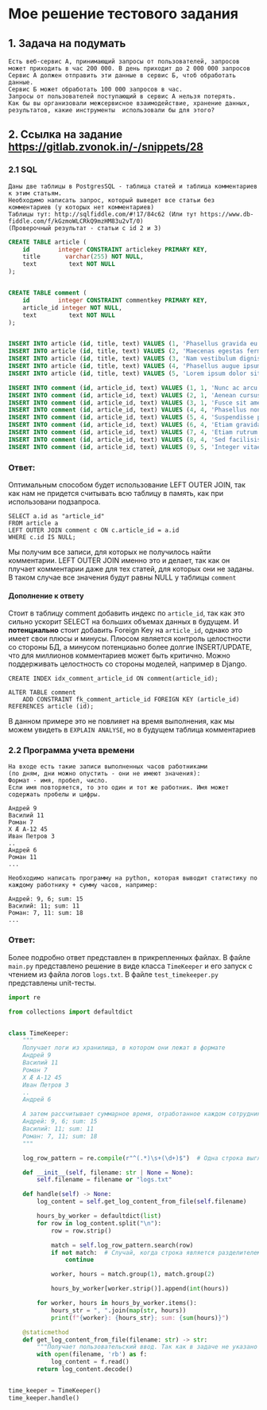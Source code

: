 # Мое решение тестового задания

## 1. Задача на подумать
```
Есть веб-сервис А, принимающий запросы от пользователей, запросов может приходить в час 200 000. В день приходит до 2 000 000 запросов
Сервис А должен отправить эти данные в сервис Б, чтоб обработать данные. 
Сервис Б может обработать 100 000 запросов в час. 
Запросы от пользователей поступающий в сервис А нельзя потерять.
Как бы вы организовали межсервисное взаимодействие, хранение данных, результатов, какие инструменты  использовали бы для этого?
```


## 2. Ссылка на задание  https://gitlab.zvonok.in/-/snippets/28 

### 2.1 SQL
```
Даны две таблицы в PostgresSQL - таблица статей и таблица комментариев к этим статьям.
Необходимо написать запрос, который выведет все статьи без комментариев (у которых нет комментариев)
Таблицы тут: http://sqlfiddle.com/#!17/84c62 (Или тут https://www.db-fiddle.com/f/kGzmoWLCRkQ9mzHM83u2vT/0)
(Проверочный результат - статьи с id 2 и 3)
```

```sql
CREATE TABLE article (
    id        integer CONSTRAINT articlekey PRIMARY KEY,
    title       varchar(255) NOT NULL,
    text         text NOT NULL
);


CREATE TABLE comment (
    id        integer CONSTRAINT commentkey PRIMARY KEY,
    article_id integer NOT NULL,
    text         text NOT NULL
);


INSERT INTO article (id, title, text) VALUES (1, 'Phasellus gravida eu ante et imperdiet', 'Mauris rutrum augue risus, sodales maximus neque vulputate a. Curabitur porttitor, risus eu fermentum hendrerit, urna est dictum est, quis condimentum lectus nisi eget diam.');
INSERT INTO article (id, title, text) VALUES (2, 'Maecenas egestas fermentum rutrum', 'Vivamus varius nibh et iaculis mollis. Phasellus eu massa a libero eleifend scelerisque. Nulla molestie justo libero, ac aliquet mi iaculis eget.');
INSERT INTO article (id, title, text) VALUES (3, 'Nam vestibulum dignissim volutpat', 'Praesent neque lectus, porttitor et nunc vitae, congue semper felis. Pellentesque convallis facilisis odio id fringilla. Vivamus quis nibh felis.');
INSERT INTO article (id, title, text) VALUES (4, 'Phasellus augue ipsum, rutrum a imperdiet', 'Praesent in turpis ac nisl pellentesque volutpat. Maecenas vitae viverra ipsum. Proin accumsan diam vitae nulla tincidunt, a mollis diam luctus.');
INSERT INTO article (id, title, text) VALUES (5, 'Lorem ipsum dolor sit amet, consectetur adipiscing elit', 'Integer eget urna porttitor, dictum quam quis, cursus tellus. Pellentesque dictum accumsan mauris a pulvinar.');

INSERT INTO comment (id, article_id, text) VALUES (1, 1, 'Nunc ac arcu non lectus bibendum mattis. Suspendisse suscipit, enim sit amet ultrices laoreet, dolor dui rhoncus quam');
INSERT INTO comment (id, article_id, text) VALUES (2, 1, 'Aenean cursus a sapien ac malesuada');
INSERT INTO comment (id, article_id, text) VALUES (3, 1, 'Fusce sit amet lacus dignissim, tempus massa sed, ultricies dolor');
INSERT INTO comment (id, article_id, text) VALUES (4, 4, 'Phasellus non urna commodo, finibus lectus ac, gravida lectus');
INSERT INTO comment (id, article_id, text) VALUES (5, 4, 'Suspendisse pretium porttitor iaculis. Nulla in tortor vel est lobortis fermentum');
INSERT INTO comment (id, article_id, text) VALUES (6, 4, 'Etiam gravida vehicula massa non condimentum');
INSERT INTO comment (id, article_id, text) VALUES (7, 4, 'Etiam rutrum purus a ipsum viverra laoreet. Nunc aliquet ex vitae tincidunt luctus');
INSERT INTO comment (id, article_id, text) VALUES (8, 4, 'Sed facilisis fermentum lacus, non semper est sodales sed.');
INSERT INTO comment (id, article_id, text) VALUES (9, 5, 'Integer vitae ipsum auctor, interdum leo eu, facilisis dui. Suspendisse ut feugiat dolor, in ultrices leo');
```

### Ответ:
Оптимальным способом будет использование LEFT OUTER JOIN, так как нам не придется считывать всю таблицу в память, как при использовани подзапроса.
```
SELECT a.id as "article_id"
FROM article a
LEFT OUTER JOIN comment c ON c.article_id = a.id
WHERE c.id IS NULL;
```
Мы получим все записи, для которых не получилось найти комментарии. LEFT OUTER JOIN именно это и делает, так как он плучает комментарии даже для тех статей, для которых они не заданы. В таком случае все значения будут равны NULL у таблицы `comment`

#### Дополнение к ответу
Стоит в таблицу comment добавить индекс по `article_id`, так как это сильно ускорит SELECT на больших объемах данных в будущем. И **потенциально** стоит добавить Foreign Key на `article_id`, однако это имеет свои плюсы и минусы. Плюсом является контроль целостности со стороны БД, а минусом потенциаьно более долгие INSERT/UPDATE, что для миллионов комментариев может быть критично. Можно поддерживать целостность со стороны моделей, например в Django.
```
CREATE INDEX idx_comment_article_id ON comment(article_id);

ALTER TABLE comment
    ADD CONSTRAINT fk_comment_article_id FOREIGN KEY (article_id) REFERENCES article (id);
```
В данном примере это не повлияет на время выполнения, как мы можем увидеть в `EXPLAIN ANALYSE`, но в будущем таблица комментариев 

### 2.2 Программа учета времени
```
На входе есть такие записи выполненных часов работниками
(по дням, дни можно опустить - они не имеют значения):
Формат - имя, пробел, число.
Если имя повторяется, то это один и тот же работник. Имя может содержать пробелы и цифры.
```
```
Андрей 9
Василий 11
Роман 7
X Æ A-12 45
Иван Петров 3
..
Андрей 6
Роман 11
...
```

```
Необходимо написать программу на python, которая выводит статистику по каждому работнику + сумму часов, например:
```

```
Андрей: 9, 6; sum: 15
Василий: 11; sum: 11
Роман: 7, 11: sum: 18
...
```

### Ответ:
Более подробно ответ представлен в прикрепленных файлах. В файле `main.py` представлено решение в виде класса 
`TimeKeeper` и его запуск с чтением из файла логов `logs.txt`. В файле `test_timekeeper.py` представлены unit-тесты.  

```py
import re

from collections import defaultdict


class TimeKeeper:
    """
    Получает логи из хранилища, в котором они лежат в формате
    Андрей 9
    Василий 11
    Роман 7
    X Æ A-12 45
    Иван Петров 3
    ..
    Андрей 6

    А затем рассчитывает суммарное время, отработанное каждом сотрудником, в формате
    Андрей: 9, 6; sum: 15
    Василий: 11; sum: 11
    Роман: 7, 11; sum: 18
    """

    log_row_pattern = re.compile(r"^(.*)\s+(\d+)$")  # Одна строка выглядит как "Иван Петров 3"

    def __init__(self, filename: str | None = None):
        self.filename = filename or "logs.txt"

    def handle(self) -> None:
        log_content = self.get_log_content_from_file(self.filename)

        hours_by_worker = defaultdict(list)
        for row in log_content.split("\n"):
            row = row.strip()

            match = self.log_row_pattern.search(row)
            if not match:  # Случай, когда строка является разделителем дней
                continue

            worker, hours = match.group(1), match.group(2)

            hours_by_worker[worker.strip()].append(int(hours))

        for worker, hours in hours_by_worker.items():
            hours_str = ", ".join(map(str, hours))
            print(f"{worker}: {hours_str}; sum: {sum(hours)}")

    @staticmethod
    def get_log_content_from_file(filename: str) -> str:
        """Получает пользовательский ввод. Так как в задаче не указано как именно, то будет использовать файл"""
        with open(filename, 'rb') as f:
            log_content = f.read()
        return log_content.decode()


time_keeper = TimeKeeper()
time_keeper.handle()
```